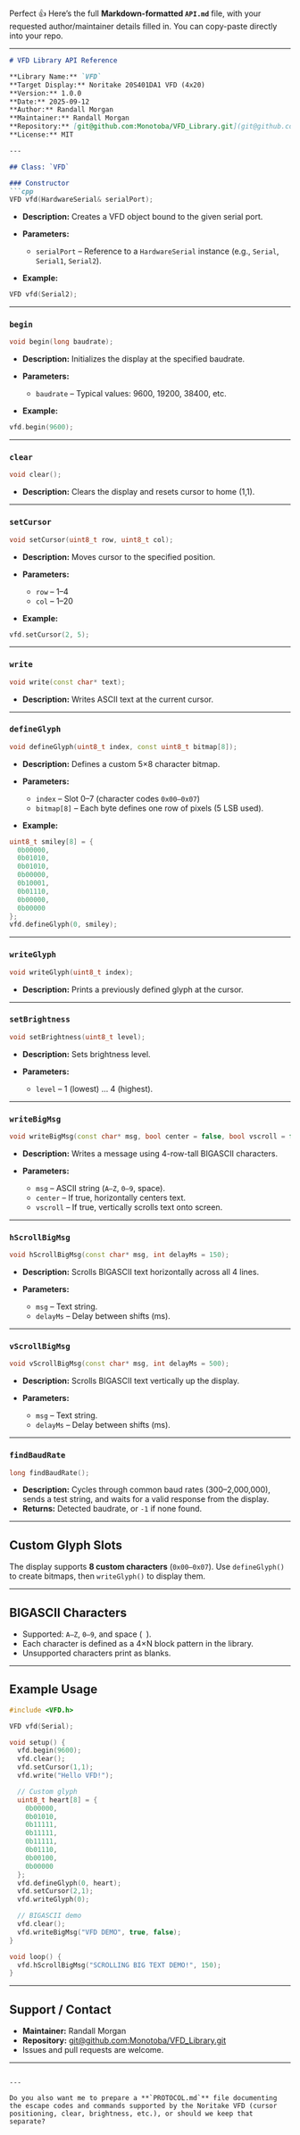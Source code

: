Perfect 👍 Here’s the full **Markdown-formatted `API.md`** file, with your requested author/maintainer details filled in. You can copy-paste directly into your repo.

---

````markdown
# VFD Library API Reference

**Library Name:** `VFD`  
**Target Display:** Noritake 20S401DA1 VFD (4x20)  
**Version:** 1.0.0  
**Date:** 2025-09-12  
**Author:** Randall Morgan  
**Maintainer:** Randall Morgan  
**Repository:** [git@github.com:Monotoba/VFD_Library.git](git@github.com:Monotoba/VFD_Library.git)  
**License:** MIT  

---

## Class: `VFD`

### Constructor
```cpp
VFD vfd(HardwareSerial& serialPort);
````

* **Description:** Creates a VFD object bound to the given serial port.
* **Parameters:**

  * `serialPort` – Reference to a `HardwareSerial` instance (e.g., `Serial`, `Serial1`, `Serial2`).
* **Example:**

```cpp
VFD vfd(Serial2);
```

---

### `begin`

```cpp
void begin(long baudrate);
```

* **Description:** Initializes the display at the specified baudrate.
* **Parameters:**

  * `baudrate` – Typical values: 9600, 19200, 38400, etc.
* **Example:**

```cpp
vfd.begin(9600);
```

---

### `clear`

```cpp
void clear();
```

* **Description:** Clears the display and resets cursor to home (1,1).

---

### `setCursor`

```cpp
void setCursor(uint8_t row, uint8_t col);
```

* **Description:** Moves cursor to the specified position.
* **Parameters:**

  * `row` – 1–4
  * `col` – 1–20
* **Example:**

```cpp
vfd.setCursor(2, 5);
```

---

### `write`

```cpp
void write(const char* text);
```

* **Description:** Writes ASCII text at the current cursor.

---

### `defineGlyph`

```cpp
void defineGlyph(uint8_t index, const uint8_t bitmap[8]);
```

* **Description:** Defines a custom 5×8 character bitmap.
* **Parameters:**

  * `index` – Slot 0–7 (character codes `0x00–0x07`)
  * `bitmap[8]` – Each byte defines one row of pixels (5 LSB used).
* **Example:**

```cpp
uint8_t smiley[8] = {
  0b00000,
  0b01010,
  0b01010,
  0b00000,
  0b10001,
  0b01110,
  0b00000,
  0b00000
};
vfd.defineGlyph(0, smiley);
```

---

### `writeGlyph`

```cpp
void writeGlyph(uint8_t index);
```

* **Description:** Prints a previously defined glyph at the cursor.

---

### `setBrightness`

```cpp
void setBrightness(uint8_t level);
```

* **Description:** Sets brightness level.
* **Parameters:**

  * `level` – 1 (lowest) … 4 (highest).

---

### `writeBigMsg`

```cpp
void writeBigMsg(const char* msg, bool center = false, bool vscroll = false);
```

* **Description:** Writes a message using 4-row-tall BIGASCII characters.
* **Parameters:**

  * `msg` – ASCII string (`A–Z`, `0–9`, space).
  * `center` – If true, horizontally centers text.
  * `vscroll` – If true, vertically scrolls text onto screen.

---

### `hScrollBigMsg`

```cpp
void hScrollBigMsg(const char* msg, int delayMs = 150);
```

* **Description:** Scrolls BIGASCII text horizontally across all 4 lines.
* **Parameters:**

  * `msg` – Text string.
  * `delayMs` – Delay between shifts (ms).

---

### `vScrollBigMsg`

```cpp
void vScrollBigMsg(const char* msg, int delayMs = 500);
```

* **Description:** Scrolls BIGASCII text vertically up the display.
* **Parameters:**

  * `msg` – Text string.
  * `delayMs` – Delay between shifts (ms).

---

### `findBaudRate`

```cpp
long findBaudRate();
```

* **Description:** Cycles through common baud rates (300–2,000,000), sends a test string, and waits for a valid response from the display.
* **Returns:** Detected baudrate, or `-1` if none found.

---

## Custom Glyph Slots

The display supports **8 custom characters** (`0x00–0x07`).
Use `defineGlyph()` to create bitmaps, then `writeGlyph()` to display them.

---

## BIGASCII Characters

* Supported: `A–Z`, `0–9`, and space (` `).
* Each character is defined as a 4×N block pattern in the library.
* Unsupported characters print as blanks.

---

## Example Usage

```cpp
#include <VFD.h>

VFD vfd(Serial);

void setup() {
  vfd.begin(9600);
  vfd.clear();
  vfd.setCursor(1,1);
  vfd.write("Hello VFD!");

  // Custom glyph
  uint8_t heart[8] = {
    0b00000,
    0b01010,
    0b11111,
    0b11111,
    0b11111,
    0b01110,
    0b00100,
    0b00000
  };
  vfd.defineGlyph(0, heart);
  vfd.setCursor(2,1);
  vfd.writeGlyph(0);

  // BIGASCII demo
  vfd.clear();
  vfd.writeBigMsg("VFD DEMO", true, false);
}

void loop() {
  vfd.hScrollBigMsg("SCROLLING BIG TEXT DEMO!", 150);
}
```

---

## Support / Contact

* **Maintainer:** Randall Morgan
* **Repository:** [git@github.com\:Monotoba/VFD\_Library.git](git@github.com:Monotoba/VFD_Library.git)
* Issues and pull requests are welcome.

---

```

---

Do you also want me to prepare a **`PROTOCOL.md`** file documenting the escape codes and commands supported by the Noritake VFD (cursor positioning, clear, brightness, etc.), or should we keep that separate?
```

